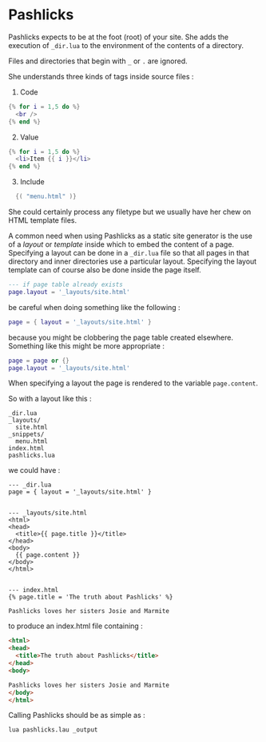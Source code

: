 Pashlicks
=========

Pashlicks expects to be at the foot (root) of your site. She adds 
the execution of `_dir.lua` to the environment of the contents of
a directory.

Files and directories that begin with `_` or `.` are ignored.

She understands three kinds of tags inside source files :

1. Code
``` lua
{% for i = 1,5 do %}
  <br />
{% end %}
```

2. Value
``` lua
{% for i = 1,5 do %}
  <li>Item {{ i }}</li>
{% end %}
```

3. Include
``` lua
  {( "menu.html" )}
```

She could certainly process any filetype but we usually have her 
chew on HTML template files.

A common need when using Pashlicks as a static site generator 
is the use of a _layout_ or _template_ inside which to embed the 
content of a page. Specifying a layout can be done in a `_dir.lua`
file so that all pages in that directory and inner directories use
a particular layout. Specifying the layout template can of course 
also be done inside the page itself.

```lua
--- if page table already exists
page.layout = '_layouts/site.html'
```
be careful when doing something like the following :
```lua
page = { layout = '_layouts/site.html' }
```
because you might be clobbering the page table created elsewhere.
Something like this might be more appropriate :
```lua
page = page or {}
page.layout = '_layouts/site.html'
```

When specifying a layout the page is rendered to the variable `page.content`.

So with a layout like this :

```
_dir.lua
_layouts/
  site.html
_snippets/
  menu.html
index.html
pashlicks.lua
```

we could have :
```
--- _dir.lua
page = { layout = '_layouts/site.html' }


--- _layouts/site.html
<html>
<head>
  <title>{{ page.title }}</title>
</head>
<body>
  {{ page.content }}
</body>
</html>


--- index.html
{% page.title = 'The truth about Pashlicks' %}

Pashlicks loves her sisters Josie and Marmite
```

to produce an index.html file containing :
```html
<html>
<head>
  <title>The truth about Pashlicks</title>
</head>
<body>

Pashlicks loves her sisters Josie and Marmite
</body>
</html>

```



Calling Pashlicks should be as simple as :

``` bash
lua pashlicks.lau _output
```
